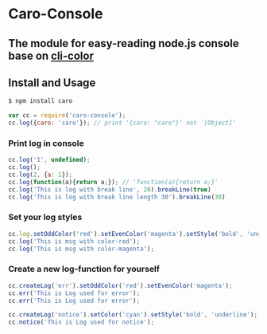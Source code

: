 # Caro-Console

## The module for easy-reading node.js console base on [cli-color](https://www.npmjs.com/package/cli-color)

## Install and Usage

```bash
$ npm install caro
```

```javascript
var cc = require('caro-console');
cc.log({caro: 'caro'}); // print '{caro: "caro"}' not '[Object]' 
```

### Print log in console
```javascript
cc.log('1', undefined);
cc.log();
cc.log(2, {a: 1});
cc.log(function(a){return a;}); // 'function(a){return a;}'
cc.log('This is log with break line', 20).breakLine(true)
cc.log('This is log with break line length 30').breakLine(30)
```

### Set your log styles
```javascript
cc.log.setOddColor('red').setEvenColor('magenta').setStyle('bold', 'underline')
cc.log('This is msg with color-red');
cc.log('This is msg with color-magenta');
```

### Create a new log-function for yourself
```javascript
cc.createLog('err').setOddColor('red').setEvenColor('magenta');
cc.err('This is Log used for error');
cc.err('This is Log used for error');

cc.createLog('notice').setColor('cyan').setStyle('bold', 'underline');
cc.notice('This is Log used for notice');
```